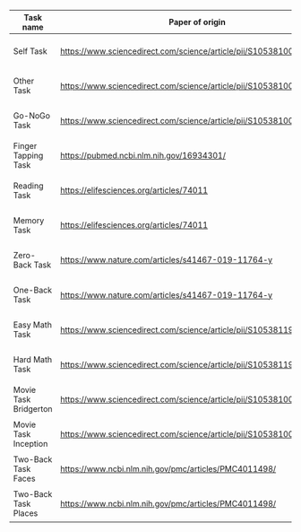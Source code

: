 | Task name | Paper of origin | Surface map |
|---|---|---|
| Self Task  | https://www.sciencedirect.com/science/article/pii/S1053810021000659 | ![Alt text](imgs/You_Task.png) |
| Other Task  | https://www.sciencedirect.com/science/article/pii/S1053810021000659 | ![Alt text](imgs/Friend_Task.png) |
| Go-NoGo Task | https://www.sciencedirect.com/science/article/pii/S1053810021000659 | ![Alt text](imgs/GoNoGo_Task.png) |
| Finger Tapping Task | https://pubmed.ncbi.nlm.nih.gov/16934301/ | ![Alt text](imgs/Finger_Tapping_Task.png) |
| Reading Task | https://elifesciences.org/articles/74011 | ![Alt text](imgs/Reading_Task.png) |
| Memory Task | https://elifesciences.org/articles/74011 | ![Alt text](imgs/Memory_Task.png) |
| Zero-Back Task | https://www.nature.com/articles/s41467-019-11764-y | ![Alt text](imgs/Zero-Back_Task.png) |
| One-Back Task | https://www.nature.com/articles/s41467-019-11764-y | ![Alt text](imgs/One-Back_Task.png) |
| Easy Math Task | https://www.sciencedirect.com/science/article/pii/S1053811920305607 | ![Alt text](imgs/Easy_Math_Task.png) |
| Hard Math Task | https://www.sciencedirect.com/science/article/pii/S1053811920305607 | ![Alt text](imgs/Hard_Math_Task.png) |
| Movie Task Bridgerton | https://www.sciencedirect.com/science/article/pii/S1053810021000659 | ![Alt text](imgs/Movie_Task-bridge.png) |
| Movie Task Inception | https://www.sciencedirect.com/science/article/pii/S1053810021000659  | ![Alt text](imgs/Movie_Task-incept.png) |
| Two-Back Task Faces | https://www.ncbi.nlm.nih.gov/pmc/articles/PMC4011498/ | ![Alt text](imgs/Two-Back_Task-faces.png) |
| Two-Back Task Places | https://www.ncbi.nlm.nih.gov/pmc/articles/PMC4011498/ | ![Alt text](imgs/Two-Back_Task-scenes.png) |
